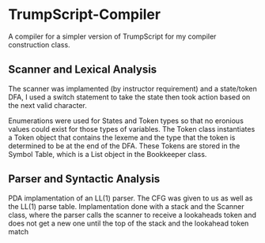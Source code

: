 # TrumpScript-Compiler
A compiler for a simpler version of TrumpScript for my compiler construction class.

## Scanner and Lexical Analysis

The scanner was implamented (by instructor requirement) and a state/token DFA, I used a switch statement to take the state then took action based on the next valid character. 

Enumerations were used for States and Token types so that no eronious values could exist for those types of variables. The Token class instantiates a Token object that contains the lexeme and the type that the token is determined to be at the end of the DFA. These Tokens are stored in the Symbol Table, which is a List object in the Bookkeeper class.

## Parser and Syntactic Analysis

PDA implamentation of an LL(1) parser. The CFG was given to us as well as the LL(1) parse table. Implamentation done with a stack and the Scanner class, where the parser calls the scanner to receive a lookaheads token and does not get a new one until the top of the stack and the lookahead token match